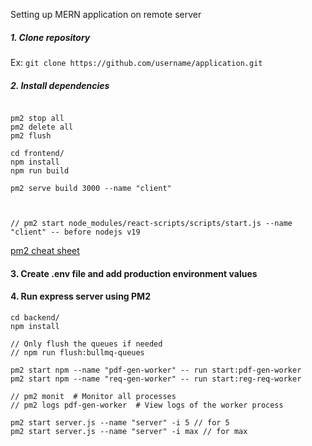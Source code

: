 Setting up MERN application on remote server

##### 1. Clone repository

Ex: `git clone https://github.com/username/application.git`

##### 2. Install dependencies
```

pm2 stop all	
pm2 delete all
pm2 flush

cd frontend/
npm install
npm run build

pm2 serve build 3000 --name "client"



// pm2 start node_modules/react-scripts/scripts/start.js --name "client" -- before nodejs v19
```

[pm2 cheat sheet](https://devhints.io/pm2)

#### 3. Create .env file and add production environment values

#### 4. Run express server using PM2
```
cd backend/
npm install

// Only flush the queues if needed
// npm run flush:bullmq-queues

pm2 start npm --name "pdf-gen-worker" -- run start:pdf-gen-worker
pm2 start npm --name "req-gen-worker" -- run start:reg-req-worker

// pm2 monit  # Monitor all processes
// pm2 logs pdf-gen-worker  # View logs of the worker process

pm2 start server.js --name "server" -i 5 // for 5
pm2 start server.js --name "server" -i max // for max

```
